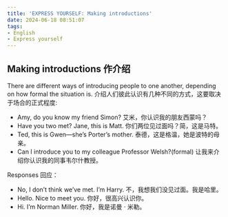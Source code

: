 ```yaml
---
title: 'EXPRESS YOURSELF: Making introductions'
date: 2024-06-18 08:51:07
tags:
- English
- Express yourself
---
```


## Making introductions 作介绍
There are different ways of introducing people to one another, depending on how formal the situation is. 介绍人们彼此认识有几种不同的方式，这要取决于场合的正式程度:
- Amy, do you know my friend Simon?
艾米，你认识我的朋友西蒙吗？
- Have you two met? Jane, this is Matt. 
你们两位见过面吗？简，这是马特。
- Ted, this is Gwen—she’s Porter’s mother. 
泰德，这是格温，她是波特的母亲。
- Can I introduce you to my colleague Professor Welsh?(formal) 
让我来介绍你认识我的同事韦尔什教授。

Responses 回应：
- No, I don’t think we’ve met. I’m Harry. 
不，我想我们没见过面。我是哈里。
- Hello. Nice to meet you. 
你好，很高兴认识你。
- Hi. I’m Norman Miller. 
你好，我是诺曼 · 米勒。